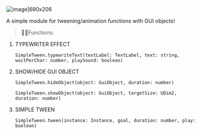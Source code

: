 ![image|690x206](https://devforum-uploads.s3.dualstack.us-east-2.amazonaws.com/uploads/original/5X/5/8/0/9/5809049d0c8e3603c83c62c0b5f3e6bb58ec22ce.png)

A simple module for tweening/animation functions with GUI objects!

> 🧑‍💻Functions:


1. TYPEWRITER EFFECT
   
    `SimpleTween.typewriteText(textLabel: TextLabel, text: string, waitPerChar: number, playSound: boolean)`


3. SHOW/HIDE GUI OBJECT
   
    `SimpleTween.hideObject(object: GuiObject, duration: number)`
   
    `SimpleTween.showObject(object: GuiObject, targetSize: UDim2, duration: number)`


5. SIMPLE TWEEN
   
    `SimpleTween.tween(instance: Instance, goal, duration: number, play: boolean)`

